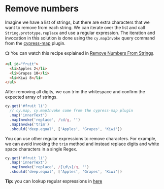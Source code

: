 # Remove numbers

Imagine we have a list of strings, but there are extra characters that we want to remove from each string. We can iterate over the list and call `String.prototype.replace` and use a regular expression. The iteration and invocation in this solution is done using the `cy.mapInvoke` query command from the [cypress-map](https://github.com/bahmutov/cypress-map) plugin.

📺 You can watch this recipe explained in [Remove Numbers From Strings](https://youtu.be/OXiEJDjozQo).

<!-- fiddle Remove numbers -->

```html
<ul id="fruit">
  <li>Apples 2</li>
  <li>Grapes 10</li>
  <li>Kiwi 8</li>
</ul>
```

After removing all digits, we can trim the whitespace and confirm the expected array of strings.

```js
cy.get('#fruit li')
  // cy.map, cy.mapInvoke come from the cypress-map plugin
  .map('innerText')
  .mapInvoke('replace', /\d/g, '')
  .mapInvoke('trim')
  .should('deep.equal', ['Apples', 'Grapes', 'Kiwi'])
```

You can use other regular expressions to remove characters. For example, we can avoid invoking the `trim` method and instead replace digits and white space characters in a single Regex.

```js
cy.get('#fruit li')
  .map('innerText')
  .mapInvoke('replace', /[\d\s]/g, '')
  .should('deep.equal', ['Apples', 'Grapes', 'Kiwi'])
```

**Tip:** you can lookup regular expressions in [here](https://www.regular-expressions.info/refshorthand.html)

<!-- fiddle-end -->
